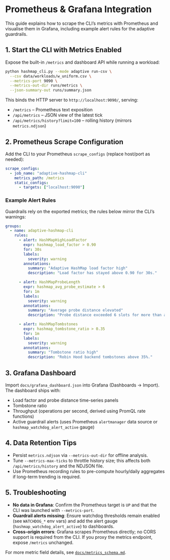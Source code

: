 # Prometheus & Grafana Integration

This guide explains how to scrape the CLI’s metrics with Prometheus and visualise them in Grafana, including example alert rules for the adaptive guardrails.

## 1. Start the CLI with Metrics Enabled

Expose the built-in `/metrics` and dashboard API while running a workload:

```bash
python hashmap_cli.py --mode adaptive run-csv \
  --csv data/workloads/w_uniform.csv \
  --metrics-port 9090 \
  --metrics-out-dir runs/metrics \
  --json-summary-out runs/summary.json
```

This binds the HTTP server to `http://localhost:9090/`, serving:

- `/metrics` – Prometheus text exposition
- `/api/metrics` – JSON view of the latest tick
- `/api/metrics/history?limit=100` – rolling history (mirrors `metrics.ndjson`)

## 2. Prometheus Scrape Configuration

Add the CLI to your Prometheus `scrape_configs` (replace host/port as needed):

```yaml
scrape_configs:
  - job_name: "adaptive-hashmap-cli"
    metrics_path: /metrics
    static_configs:
      - targets: ["localhost:9090"]
```

### Example Alert Rules

Guardrails rely on the exported metrics; the rules below mirror the CLI’s warnings:

```yaml
groups:
  - name: adaptive-hashmap-cli
    rules:
      - alert: HashMapHighLoadFactor
        expr: hashmap_load_factor > 0.90
        for: 30s
        labels:
          severity: warning
        annotations:
          summary: "Adaptive HashMap load factor high"
          description: "Load factor has stayed above 0.90 for 30s."

      - alert: HashMapProbeLength
        expr: hashmap_avg_probe_estimate > 6
        for: 1m
        labels:
          severity: warning
        annotations:
          summary: "Average probe distance elevated"
          description: "Probe distance exceeded 6 slots for more than a minute."

      - alert: HashMapTombstones
        expr: hashmap_tombstone_ratio > 0.35
        for: 1m
        labels:
          severity: warning
        annotations:
          summary: "Tombstone ratio high"
          description: "Robin Hood backend tombstones above 35%."
```

## 3. Grafana Dashboard

Import `docs/grafana_dashboard.json` into Grafana (Dashboards → Import). The dashboard ships with:

- Load factor and probe distance time-series panels
- Tombstone ratio
- Throughput (operations per second, derived using PromQL rate functions)
- Active guardrail alerts (uses Prometheus `alertmanager` data source or `hashmap_watchdog_alert_active` gauge)

## 4. Data Retention Tips

- Persist `metrics.ndjson` via `--metrics-out-dir` for offline analysis.
- Tune `--metrics-max-ticks` to throttle history size; this affects both `/api/metrics/history` and the NDJSON file.
- Use Prometheus recording rules to pre-compute hourly/daily aggregates if long-term trending is required.

## 5. Troubleshooting

- **No data in Grafana**: Confirm the Prometheus target is `UP` and that the CLI was launched with `--metrics-port`.
- **Guardrail alerts missing**: Ensure watchdog thresholds remain enabled (see `WATCHDOG_*` env vars) and add the alert gauge (`hashmap_watchdog_alert_active`) to dashboards.
- **Cross-origin errors**: Grafana scrapes Prometheus directly; no CORS support is required from the CLI. If you proxy the metrics endpoint, expose `/metrics` unchanged.

For more metric field details, see [`docs/metrics_schema.md`](metrics_schema.md).
